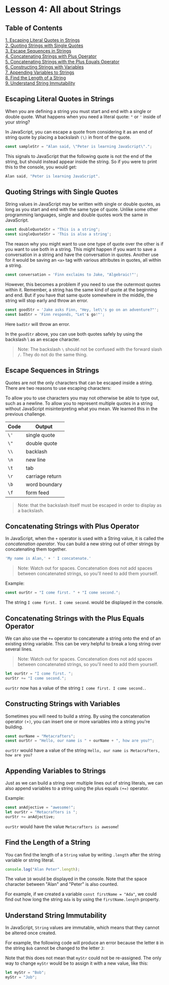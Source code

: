 # Lesson 4: All about Strings

## Table of Contents
[1. Escaping Literal Quotes in Strings](#escaping-literal-quotes-in-strings)<br>
[2. Quoting Strings with Single Quotes](#quoting-strings-with-single-quotes)<br>
[3. Escape Sequences in Strings](#escape-sequences-in-strings)<br>
[4. Concatenating Strings with Plus Operator](#concatenating-strings-with-plus-operator)<br>
[5. Concatenating Strings with the Plus Equals Operator](#concatenating-strings-with-the-plus-equals-operator)<br>
[6. Constructing Strings with Variables](#constructing-strings-with-variables)<br>
[7. Appending Variables to Strings](#appending-variables-to-strings)<br>
[8. Find the Length of a String](#find-the-length-of-a-string)<br>
[9. Understand String Immutability](#understand-string-immutability)


## Escaping Literal Quotes in Strings

When you are defining a string you must start and end with a single or double quote. What happens when you need a literal quote: `"` or `'` inside of your string?

In JavaScript, you can escape a quote from considering it as an end of string quote by placing a backslash `(\)` in front of the quote.

```js
const sampleStr = "Alan said, \"Peter is learning JavaScript\"."; 
```

This signals to JavaScript that the following quote is not the end of the string, but should instead appear inside the string. So if you were to print this to the console, you would get:

```js
Alan said, "Peter is learning JavaScript".
```

## Quoting Strings with Single Quotes
String values in JavaScript may be written with single or double quotes, as long as you start and end with the same type of quote. Unlike some other programming languages, single and double quotes work the same in JavaScript.

```js
const doubleQuoteStr = "This is a string"; 
const singleQuoteStr = 'This is also a string';
```

The reason why you might want to use one type of quote over the other is if you want to use both in a string. This might happen if you want to save a conversation in a string and have the conversation in quotes. Another use for it would be saving an `<a>` tag with various attributes in quotes, all within a string.

```js
const conversation = 'Finn exclaims to Jake, "Algebraic!"';
```

However, this becomes a problem if you need to use the outermost quotes within it. Remember, a string has the same kind of quote at the beginning and end. But if you have that same quote somewhere in the middle, the string will stop early and throw an error.

```js
const goodStr = 'Jake asks Finn, "Hey, let\'s go on an adventure?"'; 
const badStr = 'Finn responds, "Let's go!"';
```

Here `badStr` will throw an error.

In the `goodStr` above, you can use both quotes safely by using the backslash \ as an escape character.

> Note: The backslash `\` should not be confused with the forward slash `/`. They do not do the same thing.

## Escape Sequences in Strings

Quotes are not the only characters that can be escaped inside a string. There are two reasons to use escaping characters:

To allow you to use characters you may not otherwise be able to type out, such as a newline. To allow you to represent multiple quotes in a string without JavaScript misinterpreting what you mean. We learned this in the previous challenge.

| Code  | Output |
| ------------- | ------------- |
|  `\'`         | single quote |
|   `\"`         | double quote  |
|  `\\`         | backlash |
|   `\n`         | new line  |
|   `\t`         | tab |
|   `\r`         | carriage return  |
|   `\b`         | word boundary  |
|   `\f`         | form feed |

> Note: that the backslash itself must be escaped in order to display as a backslash.


## Concatenating Strings with Plus Operator
In JavaScript, when the `+` operator is used with a String value, it is called the *concatenation operator*. You can build a new string out of other strings by concatenating them together.

```js
'My name is Alan,' + ' I concatenate.'
```

> Note: Watch out for spaces. Concatenation does not add spaces between concatenated strings, so you'll need to add them yourself.

Example: 


```js
const ourStr = "I come first. " + "I come second.";
```
The string `I come first. I come second`. would be displayed in the console.

## Concatenating Strings with the Plus Equals Operator

We can also use the `+=` operator to concatenate a string onto the end of an existing string variable. This can be very helpful to break a long string over several lines.

> Note: Watch out for spaces. Concatenation does not add spaces between concatenated strings, so you'll need to add them yourself.


```js
let ourStr = "I come first. ";
ourStr += "I come second.";
```

`ourStr` now has a value of the string `I come first. I come second.`.

## Constructing Strings with Variables

Sometimes you will need to build a string. By using the concatenation operator `(+)`, you can insert one or more variables into a string you're building.

```js
const ourName = "Metacrafters";
const ourStr = "Hello, our name is " + ourName + ", how are you?";
```

`ourStr` would have a value of the string `Hello, our name is Metacrafters, how are you?`

## Appending Variables to Strings

Just as we can build a string over multiple lines out of string literals, we can also append variables to a string using the plus equals `(+=)` operator.

Example: 
```js
const anAdjective = "awesome!";
let ourStr = "Metacrafters is ";
ourStr += anAdjective;
```

`ourStr` would have the value `Metacrafters is awesome`!

## Find the Length of a String

You can find the length of a `String` value by writing `.length` after the string variable or string literal.

```js
console.log("Alan Peter".length);
```

The value `10` would be displayed in the console. Note that the space character between "Alan" and "Peter" is also counted.

For example, if we created a variable `const firstName = "Ada"`, we could find out how long the string `Ada` is by using the `firstName.length` property.


## Understand String Immutability

In JavaScript, `String` values are immutable, which means that they cannot be altered once created.

For example, the following code will produce an error because the letter `B` in the string `Bob` cannot be changed to the letter `J`:

Note that this does not mean that `myStr` could not be re-assigned. The only way to change `myStr` would be to assign it with a new value, like this:

```js
let myStr = "Bob";
myStr = "Job";
```



